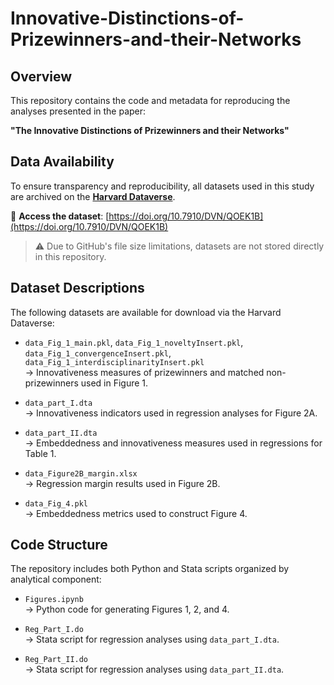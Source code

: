 # Innovative-Distinctions-of-Prizewinners-and-their-Networks

## Overview
This repository contains the code and metadata for reproducing the analyses presented in the paper:

**"The Innovative Distinctions of Prizewinners and their Networks"**

## Data Availability
To ensure transparency and reproducibility, all datasets used in this study are archived on the **[Harvard Dataverse](https://dataverse.harvard.edu/)**.

📂 **Access the dataset**: [https://doi.org/10.7910/DVN/QOEK1B](https://doi.org/10.7910/DVN/QOEK1B)

> ⚠️ Due to GitHub's file size limitations, datasets are not stored directly in this repository.

## Dataset Descriptions
The following datasets are available for download via the Harvard Dataverse:

- `data_Fig_1_main.pkl`, `data_Fig_1_noveltyInsert.pkl`, `data_Fig_1_convergenceInsert.pkl`, `data_Fig_1_interdisciplinarityInsert.pkl`  
  → Innovativeness measures of prizewinners and matched non-prizewinners used in Figure 1.

- `data_part_I.dta`  
  → Innovativeness indicators used in regression analyses for Figure 2A.

- `data_part_II.dta`  
  → Embeddedness and innovativeness measures used in regressions for Table 1.

- `data_Figure2B_margin.xlsx`  
  → Regression margin results used in Figure 2B.

- `data_Fig_4.pkl`  
  → Embeddedness metrics used to construct Figure 4.

## Code Structure
The repository includes both Python and Stata scripts organized by analytical component:

- `Figures.ipynb`  
  → Python code for generating Figures 1, 2, and 4.

- `Reg_Part_I.do`  
  → Stata script for regression analyses using `data_part_I.dta`.

- `Reg_Part_II.do`  
  → Stata script for regression analyses using `data_part_II.dta`.
